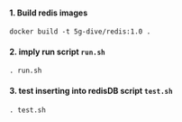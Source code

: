 #### 1. Build redis images

```
docker build -t 5g-dive/redis:1.0 .
```

#### 2. imply run script `run.sh`
```
. run.sh
```

#### 3. test inserting into redisDB script `test.sh`
```
. test.sh
```
